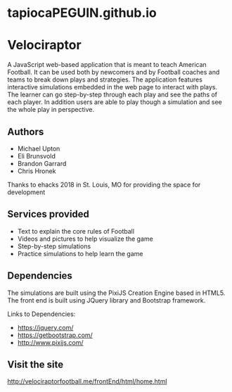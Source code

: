 # tapiocaPEGUIN.github.io


# Velociraptor

A JavaScript web-based application that is meant to teach American Football. It can be used
both by newcomers and by Football coaches and teams to break down plays and strategies.
The application features interactive simulations embedded in the web page to interact with
plays. The learner can go step-by-step through each play and see the paths of each player.
In addition users are able to play though a simulation and see the whole play in perspective.

## Authors
* Michael Upton
* Eli Brunsvold
* Brandon Garrard
* Chris Hronek

Thanks to ehacks 2018 in St. Louis, MO for providing the space for development

## Services provided
* Text to explain the core rules of Football
* Videos and pictures to help visualize the game
* Step-by-step simulations
* Practice simulations to help learn the game

## Dependencies
The simulations are built using the PixiJS Creation Engine based in HTML5.
The front end is built using JQuery library and Bootstrap framework.

Links to Dependencies:
* https://jquery.com/
* https://getbootstrap.com/
* http://www.pixijs.com/

## Visit the site
http://velociraptorfootball.me/frontEnd/html/home.html
